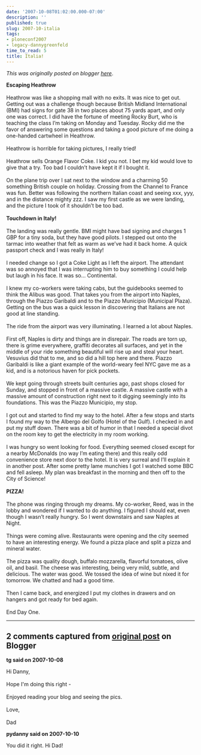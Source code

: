```yaml
---
date: '2007-10-08T01:02:00.000-07:00'
description: ''
published: true
slug: 2007-10-italia
tags:
- ploneconf2007
- legacy-dannygreenfeld
time_to_read: 5
title: Italia!
---
```


*This was originally posted on blogger [here](https://dannygreenfeld.blogspot.com/2007/10/italia.html)*.

<b>Escaping Heathrow</b><br /><br />Heathrow was like a shopping mall with no exits.  It was nice to get out.  Getting out was a challenge though because British Midland International (BMI) had signs for gate 38 in two places about 75 yards apart, and only one was correct.  I did have the fortune of meeting Rocky Burt, who is teaching the class I’m taking on Monday and Tuesday.  Rocky did me the favor of answering some questions and taking a good picture of me doing a one-handed cartwheel in Heathrow.  <br /><br />Heathrow is horrible for taking pictures, I really tried!<br /><br />Heathrow sells Orange Flavor Coke.  I kid you not.  I bet my kid would love to give that a try.  Too bad I couldn’t have kept it if I bought it.<br /><br />On the plane trip over I sat next to the window and a charming 50 something British couple on holiday.  Crossing from the Channel to France was fun.  Better was following the northern Italian coast and seeing xxx, yyy, and in the distance mighty zzz.  I saw my first castle as we were landing, and the picture I took of it shouldn’t be too bad.<br /><br /><b>Touchdown in Italy!</b><br /><br />The landing was really gentle.  BMI might have bad signing and charges 1 GBP for a tiny soda, but they have good pilots.  I stepped out onto the tarmac into weather that felt as warm as we’ve had it back home.  A quick passport check and I was really in Italy!<br /><br />I needed change so I got a Coke Light as I left the airport.  The attendant was so annoyed that I was interrupting him to buy something I could help but laugh in his face.  It was so… Continental.<br /><br />I knew my co-workers were taking cabs, but the guidebooks seemed to think the Alibus was good.  That takes you from the airport into Naples, through the Piazzo Garibaldi and to the Piazzo Municipio (Municipal Plaza).  Getting on the bus was a quick lesson in discovering that Italians are not good at line standing.<br /><br />The ride from the airport was very illuminating.  I learned a lot about Naples.<br /><br />First off, Naples is dirty and things are in disrepair.  The roads are torn up, there is grime everywhere, graffiti decorates all surfaces, and yet in the middle of your ride something beautiful will rise up and steal your heart.  Vesuvius did that to me, and so did a hill top here and there.  Piazzo Garibaldi is like a giant example of the world-weary feel NYC gave me as a kid, and is a notorious haven for pick pockets.<br /><br />We kept going through streets built centuries ago, past shops closed for Sunday, and stopped in front of a massive castle.  A massive castle with a massive amount of construction right next to it digging seemingly into its foundations.  This was the Piazzo Municipio, my stop.<br /><br />I got out and started to find my way to the hotel.  After a few stops and starts I found my way to the Albergo del Golfo (Hotel of the Gulf).  I checked in and put my stuff down.  There was a bit of humor in that I needed a special divot on the room key to get the electricity in my room working.  <br /><br />I was hungry so went looking for food.  Everything seemed closed except for a nearby McDonalds (no way I’m eating there) and this really odd convenience store next door to the hotel.  It is very surreal and I’ll explain it in another post.  After some pretty lame munchies I got I watched some BBC and fell asleep.  My plan was breakfast in the morning and then off to the City of Science!<br /><br /><b>PIZZA!</b><br /><br />The phone was ringing through my dreams.  My co-worker, Reed, was in the lobby and wondered if I wanted to do anything.  I figured I should eat, even though I wasn’t really hungry.  So I went downstairs and saw Naples at Night.<br /><br />Things were coming alive.  Restaurants were opening and the city seemed to have an interesting energy.  We found a pizza place and split a pizza and mineral water.<br /><br />The pizza was quality dough, buffalo mozzarella, flavorful tomatoes, olive oil, and basil.  The cheese was interesting, being very mild, subtle, and delicious.  The water was good.  We tossed the idea of wine but nixed it for tomorrow.  We chatted and had a good time.<br /><br />Then I came back, and energized I put my clothes in drawers and on hangers and got ready for bed again.<br /><br />End Day One.

---

## 2 comments captured from [original post](https://dannygreenfeld.blogspot.com/2007/10/italia.html) on Blogger

**tg said on 2007-10-08**

Hi Danny,<br /><br />Hope I'm doing this right -<br /><br />Enjoyed reading your blog and seeing the pics.<br /><br />Love,<br /><br />Dad

**pydanny said on 2007-10-10**

You did it right.  Hi Dad!

